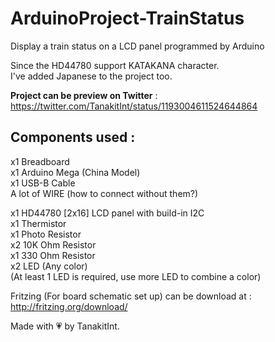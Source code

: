 # ArduinoProject-TrainStatus
Display a train status on a LCD panel programmed by Arduino

Since the HD44780 support KATAKANA character.<br/>
I've added Japanese to the project too.

<b>Project can be preview on Twitter</b> :
https://twitter.com/TanakitInt/status/1193004611524644864

## Components used :
x1 Breadboard  
x1 Arduino Mega (China Model)  
x1 USB-B Cable  
A lot of WIRE (how to connect without them?)  

x1 HD44780 [2x16] LCD panel with build-in I2C  
x1 Thermistor  
x1 Photo Resistor  
x2 10K Ohm Resistor  
x1 330 Ohm Resistor  
x2 LED (Any color)  
(At least 1 LED is required, use more LED to combine a color)

Fritzing (For board schematic set up) can be download at :  
http://fritzing.org/download/

Made with 💗 by TanakitInt.
